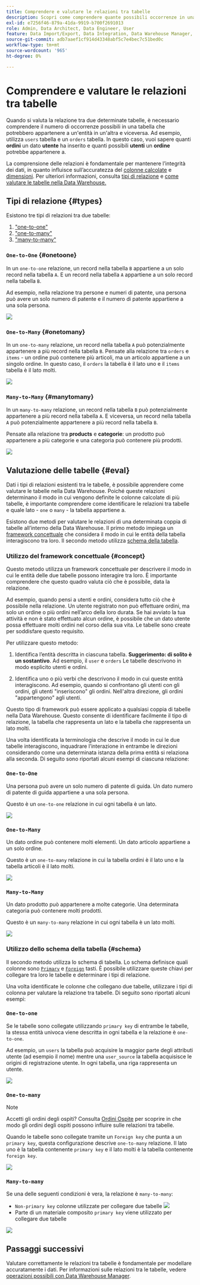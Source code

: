 ```yaml
---
title: Comprendere e valutare le relazioni tra tabelle
description: Scopri come comprendere quante possibili occorrenze in una tabella potrebbero appartenere a un’entità in un’altra.
exl-id: e7256f46-879a-41da-9919-b700f2691013
role: Admin, Data Architect, Data Engineer, User
feature: Data Import/Export, Data Integration, Data Warehouse Manager, Commerce Tables
source-git-commit: adb7aaef1cf914d43348abf5c7e4bec7c51bed0c
workflow-type: tm+mt
source-wordcount: '965'
ht-degree: 0%

---
```


# Comprendere e valutare le relazioni tra tabelle

Quando si valuta la relazione tra due determinate tabelle, è necessario comprendere il numero di occorrenze possibili in una tabella che potrebbero appartenere a un&#39;entità in un&#39;altra e viceversa. Ad esempio, utilizza `users` tabella e un `orders` tabella. In questo caso, vuoi sapere quanti **ordini** un dato **utente** ha inserito e quanti possibili **utenti** un **ordine** potrebbe appartenere a.

La comprensione delle relazioni è fondamentale per mantenere l’integrità dei dati, in quanto influisce sull’accuratezza del [colonne calcolate](../data-warehouse-mgr/creating-calculated-columns.md) e [dimensioni](../data-warehouse-mgr/manage-data-dimensions-metrics.md). Per ulteriori informazioni, consulta [tipi di relazione](#types) e [come valutare le tabelle nella Data Warehouse.](#eval)

## Tipi di relazione {#types}

Esistono tre tipi di relazioni tra due tabelle:

1. [&quot;one-to-one&quot;](#onetoone)
1. [&quot;one-to-many&quot;](#onetomany)
1. [&quot;many-to-many&quot;](#manytomany)

### `One-to-One` {#onetoone}

In un `one-to-one` relazione, un record nella tabella `B` appartiene a un solo record nella tabella `A`. E un record nella tabella `A` appartiene a un solo record nella tabella `B`.

Ad esempio, nella relazione tra persone e numeri di patente, una persona può avere un solo numero di patente e il numero di patente appartiene a una sola persona.

![](../../assets/one-to-one.png)

### `One-to-Many` {#onetomany}

In un `one-to-many` relazione, un record nella tabella `A` può potenzialmente appartenere a più record nella tabella `B`. Pensate alla relazione tra `orders` e `items` - un ordine può contenere più articoli, ma un articolo appartiene a un singolo ordine. In questo caso, il `orders` la tabella è il lato uno e il `items` tabella è il lato molti.

![](../../assets/one-to-many_001.png)

### `Many-to-Many` {#manytomany}

In un `many-to-many` relazione, un record nella tabella `B` può potenzialmente appartenere a più record nella tabella `A`. E viceversa, un record nella tabella `A` può potenzialmente appartenere a più record nella tabella `B`.

Pensate alla relazione tra **products** e **categorie**: un prodotto può appartenere a più categorie e una categoria può contenere più prodotti.

![](../../assets/many-to-many.png)

## Valutazione delle tabelle {#eval}

Dati i tipi di relazioni esistenti tra le tabelle, è possibile apprendere come valutare le tabelle nella Data Warehouse. Poiché queste relazioni determinano il modo in cui vengono definite le colonne calcolate di più tabelle, è importante comprendere come identificare le relazioni tra tabelle e quale lato - `one` o `many` - la tabella appartiene a.

Esistono due metodi per valutare le relazioni di una determinata coppia di tabelle all’interno della Data Warehouse. Il primo metodo impiega un [framework concettuale](#concept) che considera il modo in cui le entità della tabella interagiscono tra loro. Il secondo metodo utilizza [schema della tabella](#schema).

### Utilizzo del framework concettuale {#concept}

Questo metodo utilizza un framework concettuale per descrivere il modo in cui le entità delle due tabelle possono interagire tra loro. È importante comprendere che questo quadro valuta ciò che è possibile, data la relazione.

Ad esempio, quando pensi a utenti e ordini, considera tutto ciò che è possibile nella relazione. Un utente registrato non può effettuare ordini, ma solo un ordine o più ordini nell’arco della loro durata. Se hai avviato la tua attività e non è stato effettuato alcun ordine, è possibile che un dato utente possa effettuare molti ordini nel corso della sua vita. Le tabelle sono create per soddisfare questo requisito.

Per utilizzare questo metodo:

1. Identifica l’entità descritta in ciascuna tabella. **Suggerimento: di solito è un sostantivo**. Ad esempio, il `user` e `orders` Le tabelle descrivono in modo esplicito utenti e ordini.

1. Identifica uno o più verbi che descrivono il modo in cui queste entità interagiscono. Ad esempio, quando si confrontano gli utenti con gli ordini, gli utenti &quot;inseriscono&quot; gli ordini. Nell&#39;altra direzione, gli ordini &quot;appartengono&quot; agli utenti.

Questo tipo di framework può essere applicato a qualsiasi coppia di tabelle nella Data Warehouse. Questo consente di identificare facilmente il tipo di relazione, la tabella che rappresenta un lato e la tabella che rappresenta un lato molti.

Una volta identificata la terminologia che descrive il modo in cui le due tabelle interagiscono, inquadrare l’interazione in entrambe le direzioni considerando come una determinata istanza della prima entità si relaziona alla seconda. Di seguito sono riportati alcuni esempi di ciascuna relazione:

### `One-to-One`

Una persona può avere un solo numero di patente di guida. Un dato numero di patente di guida appartiene a una sola persona.

Questo è un `one-to-one` relazione in cui ogni tabella è un lato.

![](../../assets/one-to-one3.png)

### `One-to-Many`

Un dato ordine può contenere molti elementi. Un dato articolo appartiene a un solo ordine.

Questo è un `one-to-many` relazione in cui la tabella ordini è il lato uno e la tabella articoli è il lato molti.

![](../../assets/one-to-many3.png)

### `Many-to-Many`

Un dato prodotto può appartenere a molte categorie. Una determinata categoria può contenere molti prodotti.

Questo è un `many-to-many` relazione in cui ogni tabella è un lato molti.

![](../../assets/many-to-many3.png)

### Utilizzo dello schema della tabella {#schema}

Il secondo metodo utilizza lo schema di tabella. Lo schema definisce quali colonne sono [`Primary`](https://en.wikipedia.org/wiki/Unique_key) e [`Foreign`](https://en.wikipedia.org/wiki/Foreign_key) tasti. È possibile utilizzare queste chiavi per collegare tra loro le tabelle e determinare i tipi di relazione.

Una volta identificate le colonne che collegano due tabelle, utilizzare i tipi di colonna per valutare la relazione tra tabelle. Di seguito sono riportati alcuni esempi:

### `One-to-one`

Se le tabelle sono collegate utilizzando `primary key` di entrambe le tabelle, la stessa entità univoca viene descritta in ogni tabella e la relazione è `one-to-one`.

Ad esempio, un `users` la tabella può acquisire la maggior parte degli attributi utente (ad esempio il nome) mentre una `user_source` la tabella acquisisce le origini di registrazione utente. In ogni tabella, una riga rappresenta un utente.

![](../../assets/one-to-one1.png)

### `One-to-many`

>[!NOTE]
>
>Accetti gli ordini degli ospiti? Consulta [Ordini Ospite](../data-warehouse-mgr/guest-orders.md) per scoprire in che modo gli ordini degli ospiti possono influire sulle relazioni tra tabelle.

Quando le tabelle sono collegate tramite un `Foreign key` che punta a un `primary key`, questa configurazione descrive `one-to-many` relazione. Il lato uno è la tabella contenente `primary key` e il lato molti è la tabella contenente `foreign key`.

![](../../assets/one-to-many1.png)

### `Many-to-many`

Se una delle seguenti condizioni è vera, la relazione è `many-to-many`:

* `Non-primary key` colonne utilizzate per collegare due tabelle
  ![](../../assets/many-to-many1.png)
* Parte di un materiale composito `primary key` viene utilizzato per collegare due tabelle

![](../../assets/many-to-mnay2.png)

## Passaggi successivi

Valutare correttamente le relazioni tra tabelle è fondamentale per modellare accuratamente i dati. Per informazioni sulle relazioni tra le tabelle, vedere [operazioni possibili con Data Warehouse Manager](../data-warehouse-mgr/tour-dwm.md).
